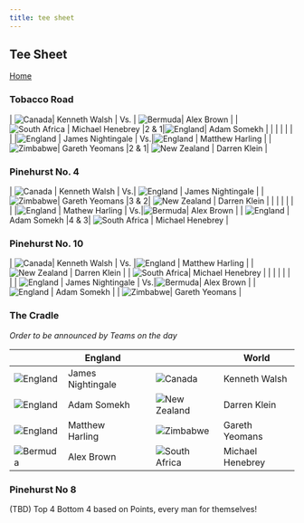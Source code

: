 ```yaml
---
title: tee sheet
---
```


## Tee Sheet

[Home](index.md)

### Tobacco Road

| ![Canada](https://flagcdn.com/56x42/ca.png)| Kenneth Walsh     | Vs.  | ![Bermuda](https://flagcdn.com/56x42/bm.png)| Alex Brown    |
| ![South Africa](https://flagcdn.com/56x42/za.png) | Michael Henebrey  |2 & 1|![England](https://flagcdn.com/56x42/gb-eng.png)| Adam Somekh      |
|        |                   |                                                                 |                  |                   |
|![England](https://flagcdn.com/56x42/gb-eng.png) | James Nightingale | Vs.|![England](https://flagcdn.com/56x42/gb-eng.png) | Matthew Harling    |
| ![Zimbabwe](https://flagcdn.com/56x42/zw.png)| Gareth Yeomans    |2 & 1| ![New Zealand](https://flagcdn.com/56x42/nz.png) | Darren Klein     |



### Pinehurst No. 4 

| ![Canada](https://flagcdn.com/56x42/ca.png) | Kenneth Walsh     | Vs.| ![England](https://flagcdn.com/56x42/gb-eng.png) | James Nightingale |
| ![Zimbabwe](https://flagcdn.com/56x42/zw.png)| Gareth Yeomans   |3 & 2| ![New Zealand](https://flagcdn.com/56x42/nz.png) | Darren Klein     |
|        |                   |                                                                 |                  |                   |
|![England](https://flagcdn.com/56x42/gb-eng.png) | Mathew Harling    | Vs.|![Bermuda](https://flagcdn.com/56x42/bm.png)| Alex Brown        |
| ![England](https://flagcdn.com/56x42/gb-eng.png) | Adam Somekh       |4 & 3| ![South Africa](https://flagcdn.com/56x42/za.png) | Michael Henebrey |



### Pinehurst No. 10 

| ![Canada](https://flagcdn.com/56x42/ca.png)| Kenneth Walsh     | Vs. |![England](https://flagcdn.com/56x42/gb-eng.png) | Matthew Harling    |
| ![New Zealand](https://flagcdn.com/56x42/nz.png) | Darren Klein | | ![South Africa](https://flagcdn.com/56x42/za.png)| Michael Henebrey |
|        |                   |                                                                 |                  |                   |
| ![England](https://flagcdn.com/56x42/gb-eng.png) | James Nightingale | Vs.|![Bermuda](https://flagcdn.com/56x42/bm.png)| Alex Brown        |
| ![England](https://flagcdn.com/56x42/gb-eng.png) | Adam Somekh      | | ![Zimbabwe](https://flagcdn.com/56x42/zw.png)| Gareth Yeomans   |



### The Cradle 
*Order to be announced by Teams on the day*

|        | **England**           |                                                                 |                  | **World**            |
| ------ | ----------------- | :---------------------------------------------------------------: | ---------------- | ----------------- |
| ![England](https://flagcdn.com/56x42/gb-eng.png) | James Nightingale | | ![Canada](https://flagcdn.com/56x42/ca.png)          | Kenneth Walsh     |
| ![England](https://flagcdn.com/56x42/gb-eng.png)  | Adam Somekh       ||![New Zealand](https://flagcdn.com/56x42/nz.png) | Darren Klein      |
| ![England](https://flagcdn.com/56x42/gb-eng.png)  | Matthew Harling    | | ![Zimbabwe](https://flagcdn.com/56x42/zw.png)| Gareth Yeomans    |
| ![Bermuda](https://flagcdn.com/56x42/bm.png)| Alex Brown        | | ![South Africa](https://flagcdn.com/56x42/za.png)| Michael Henebrey  |



### Pinehurst No 8 

(TBD) Top 4 Bottom 4 based on Points, every man for themselves! 
